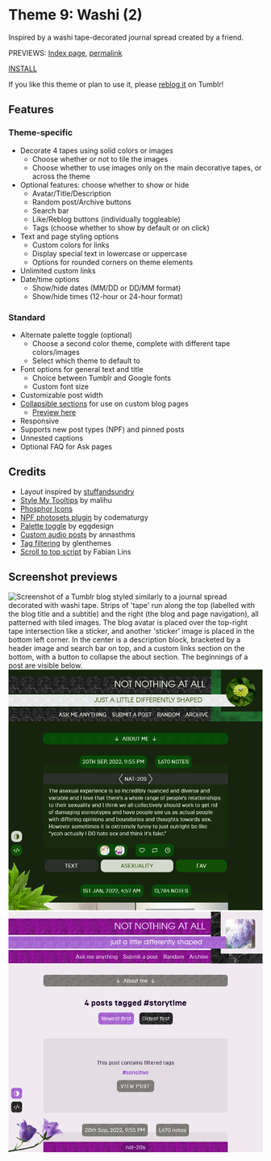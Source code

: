 # Theme 9: Washi (2)

Inspired by a washi tape-decorated journal spread created by a friend.

PREVIEWS: [Index page](https://starlightpreviews.tumblr.com/theme9), [permalink](https://starlightpreviews.tumblr.com/theme9/permalink)

[INSTALL](https://raw.githubusercontent.com/wovenstarlight/tumblr-themes/main/theme9/theme9.html)

If you like this theme or plan to use it, please [reblog it](https://starlightthemes.tumblr.com/post/695972945136386048) on Tumblr!

## Features
### Theme-specific
- Decorate 4 tapes using solid colors or images
	- Choose whether or not to tile the images
	- Choose whether to use images only on the main decorative tapes, or across the theme
- Optional features: choose whether to show or hide
	- Avatar/Title/Description
	- Random post/Archive buttons
	- Search bar
	- Like/Reblog buttons (individually toggleable)
	- Tags (choose whether to show by default or on click)
- Text and page styling options
	- Custom colors for links
	- Display special text in lowercase or uppercase
	- Options for rounded corners on theme elements
- Unlimited custom links
- Date/time options
	- Show/hide dates (MM/DD or DD/MM format)
	- Show/hide times (12-hour or 24-hour format)

### Standard
- Alternate palette toggle (optional)
	- Choose a second color theme, complete with different tape colors/images
	- Select which theme to default to
- Font options for general text and title
	- Choice between Tumblr and Google fonts
	- Custom font size
- Customizable post width
- [Collapsible sections](https://wovenstarlight.github.io/tumblr-themes/collapsibles/) for use on custom blog pages
	- [Preview here](https://starlightpreviews.tumblr.com/theme9/collapsibles)
- Responsive
- Supports new post types (NPF) and pinned posts
- Unnested captions
- Optional FAQ for Ask pages

## Credits
- Layout inspired by [stuffandsundry](https://twitter.com/CeilingsEyes/status/1500720562070601733)
- [Style My Tooltips](http://manos.malihu.gr/style-my-tooltips-jquery-plugin) by malihu
- [Phosphor Icons](https://phosphoricons.com/)
- [NPF photosets plugin](https://codematurgy.tumblr.com/post/643394597477875713/npfphotosets-plugin) by codematurgy
- [Palette toggle](https://eggdesign.tumblr.com/post/186889223257/day-night-mode-tutorial-after-featuring-a) by eggdesign
- [Custom audio posts](https://annasthms.tumblr.com/more/js/customaudio/new) by annasthms
- [Tag filtering](https://glenthemes.tumblr.com/spoilertags) by glenthemes
- [Scroll to top script](https://github.com/FabianLins/scrolltotop_arrow_jquery) by Fabian Lins

## Screenshot previews
![Screenshot of a Tumblr blog styled similarly to a journal spread decorated with washi tape. Strips of 'tape' run along the top (labelled with the blog title and a subtitle) and the right (the blog and page navigation), all patterned with tiled images. The blog avatar is placed over the top-right tape intersection like a sticker, and another 'sticker' image is placed in the bottom left corner. In the center is a description block, bracketed by a header image and search bar on top, and a custom links section on the bottom, with a button to collapse the about section. The beginnings of a post are visible below.](https://github.com/wovenstarlight/tumblr-themes/blob/main/theme9/theme9_screenshot1light.png?raw=true)
![The same blog, now in dark colors. The about section has been collapsed, showing the posts underneath. The posts are seemingly taped into place, with dates/note counts/usernames/tags etc. all written across more strips of tape. Special text, such as usernames, is in all caps, and the corners of posts and tape are strongly rounded. The posts are partially obscured by the 'sticker' image on the bottom left.](https://github.com/wovenstarlight/tumblr-themes/blob/main/theme9/theme9_screenshot2dark.png?raw=true)
![Another screenshot in light colors, showing a tag page. The about section is collapsed; underneath it is a header showing the number of posts displayed. One of the posts visible below has also been hidden due to being tagged with '#sensitive', with a button underneath to reveal it. As with the previous screenshot, this page is narrow, resulting in a stacked header layout with the blog navigation now underneath the title/subtitle, and the pagination offscreen at the bottom of the page.](https://github.com/wovenstarlight/tumblr-themes/blob/main/theme9/theme9_screenshot3light.png?raw=true)
